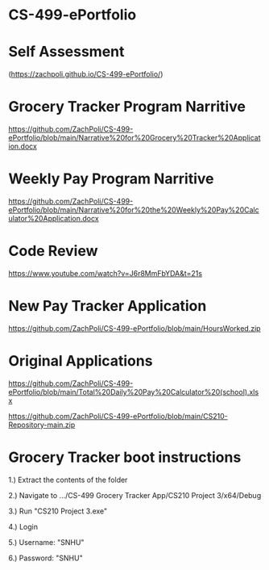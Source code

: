 # CS-499-ePortfolio

# Self Assessment
(https://zachpoli.github.io/CS-499-ePortfolio/)

# Grocery Tracker Program Narritive
https://github.com/ZachPoli/CS-499-ePortfolio/blob/main/Narrative%20for%20Grocery%20Tracker%20Application.docx

# Weekly Pay Program Narritive
https://github.com/ZachPoli/CS-499-ePortfolio/blob/main/Narrative%20for%20the%20Weekly%20Pay%20Calculator%20Application.docx

# Code Review
https://www.youtube.com/watch?v=J6r8MmFbYDA&t=21s

# New Pay Tracker Application
https://github.com/ZachPoli/CS-499-ePortfolio/blob/main/HoursWorked.zip

# Original Applications
https://github.com/ZachPoli/CS-499-ePortfolio/blob/main/Total%20Daily%20Pay%20Calculator%20(school).xlsx

https://github.com/ZachPoli/CS-499-ePortfolio/blob/main/CS210-Repository-main.zip


# Grocery Tracker boot instructions
1.) Extract the contents of the folder

2.) Navigate to .../CS-499 Grocery Tracker App/CS210 Project 3/x64/Debug

3.) Run "CS210 Project 3.exe"

4.) Login

5.)  Username: "SNHU"

6.) Password: "SNHU"
